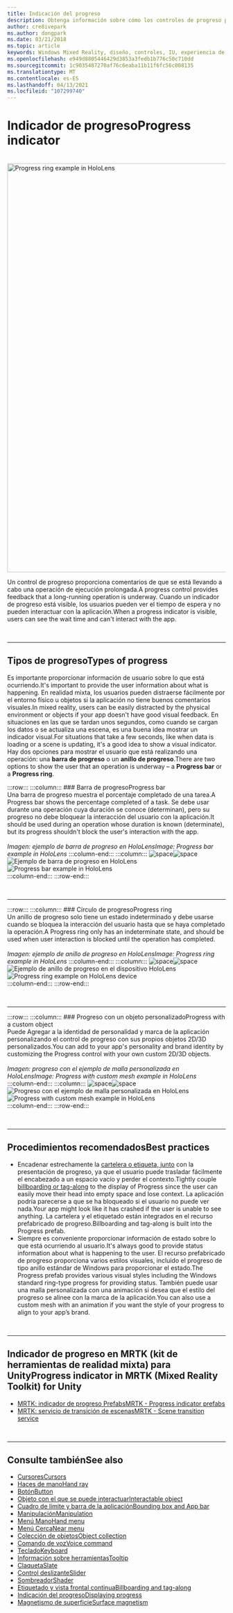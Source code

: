 ```yaml
---
title: Indicación del progreso
description: Obtenga información sobre cómo los controles de progreso proporcionan comentarios al usuario de que se está llevando a cabo una operación de ejecución prolongada en las aplicaciones de realidad mixta.
author: cre8ivepark
ms.author: dongpark
ms.date: 03/21/2018
ms.topic: article
keywords: Windows Mixed Reality, diseño, controles, IU, experiencia de usuario, indicador de progreso, auriculares de realidad mixta, auriculares de realidad mixta de Windows, auriculares de realidad virtual, HoloLens, MRTK, kit de herramientas de realidad mixta
ms.openlocfilehash: e949d8805446429d3853a3fedb1b776c50c710dd
ms.sourcegitcommit: 1c9035487270af76c6eaba11b11f6fc56c008135
ms.translationtype: MT
ms.contentlocale: es-ES
ms.lasthandoff: 04/13/2021
ms.locfileid: "107299740"
---
```

# <a name="progress-indicator"></a><span data-ttu-id="bb43e-104">Indicador de progreso</span><span class="sxs-lookup"><span data-stu-id="bb43e-104">Progress indicator</span></span>

<br>

<img src="images/MRTK_ProgressIndicator.gif" alt="Progress ring example in HoloLens" width="940px">

<span data-ttu-id="bb43e-105">Un control de progreso proporciona comentarios de que se está llevando a cabo una operación de ejecución prolongada.</span><span class="sxs-lookup"><span data-stu-id="bb43e-105">A progress control provides feedback that a long-running operation is underway.</span></span> <span data-ttu-id="bb43e-106">Cuando un indicador de progreso está visible, los usuarios pueden ver el tiempo de espera y no pueden interactuar con la aplicación.</span><span class="sxs-lookup"><span data-stu-id="bb43e-106">When a progress indicator is visible, users can see the wait time and can't interact with the app.</span></span>

<br>

---

## <a name="types-of-progress"></a><span data-ttu-id="bb43e-107">Tipos de progreso</span><span class="sxs-lookup"><span data-stu-id="bb43e-107">Types of progress</span></span>

<span data-ttu-id="bb43e-108">Es importante proporcionar información de usuario sobre lo que está ocurriendo.</span><span class="sxs-lookup"><span data-stu-id="bb43e-108">It's important to provide the user information about what is happening.</span></span> <span data-ttu-id="bb43e-109">En realidad mixta, los usuarios pueden distraerse fácilmente por el entorno físico u objetos si la aplicación no tiene buenos comentarios visuales.</span><span class="sxs-lookup"><span data-stu-id="bb43e-109">In mixed reality, users can be easily distracted by the physical environment or objects if your app doesn't have good visual feedback.</span></span> <span data-ttu-id="bb43e-110">En situaciones en las que se tardan unos segundos, como cuando se cargan los datos o se actualiza una escena, es una buena idea mostrar un indicador visual.</span><span class="sxs-lookup"><span data-stu-id="bb43e-110">For situations that take a few seconds, like when data is loading or a scene is updating, it's a good idea to show a visual indicator.</span></span> <span data-ttu-id="bb43e-111">Hay dos opciones para mostrar el usuario que está realizando una operación: una **barra de progreso** o un **anillo de progreso**.</span><span class="sxs-lookup"><span data-stu-id="bb43e-111">There are two options to show the user that an operation is underway – a **Progress bar** or a **Progress ring**.</span></span>

:::row:::
    :::column:::
        ### <a name="progress-barbr"></a><span data-ttu-id="bb43e-112">Barra de progreso</span><span class="sxs-lookup"><span data-stu-id="bb43e-112">Progress bar</span></span><br>
        <span data-ttu-id="bb43e-113">Una barra de progreso muestra el porcentaje completado de una tarea.</span><span class="sxs-lookup"><span data-stu-id="bb43e-113">A Progress bar shows the percentage completed of a task.</span></span> <span data-ttu-id="bb43e-114">Se debe usar durante una operación cuya duración se conoce (determinan), pero su progreso no debe bloquear la interacción del usuario con la aplicación.</span><span class="sxs-lookup"><span data-stu-id="bb43e-114">It should be used during an operation whose duration is known (determinate), but its progress shouldn't block the user's interaction with the app.</span></span><br>
        <br>
        <span data-ttu-id="bb43e-115">*Imagen: ejemplo de barra de progreso en HoloLens*</span><span class="sxs-lookup"><span data-stu-id="bb43e-115">*Image: Progress bar example in HoloLens*</span></span>
    :::column-end:::
        :::column:::
        <span data-ttu-id="bb43e-116">![space](images/spacer-20x582.png)</span><span class="sxs-lookup"><span data-stu-id="bb43e-116">![space](images/spacer-20x582.png)</span></span><br>
       <span data-ttu-id="bb43e-117">![Ejemplo de barra de progreso en HoloLens](images/640px-progressbar.jpg)</span><span class="sxs-lookup"><span data-stu-id="bb43e-117">![Progress bar example in HoloLens](images/640px-progressbar.jpg)</span></span><br>
    :::column-end:::
:::row-end:::

<br>

---

:::row:::
    :::column:::
        ### <a name="progress-ringbr"></a><span data-ttu-id="bb43e-118">Círculo de progreso</span><span class="sxs-lookup"><span data-stu-id="bb43e-118">Progress ring</span></span><br>
        <span data-ttu-id="bb43e-119">Un anillo de progreso solo tiene un estado indeterminado y debe usarse cuando se bloquea la interacción del usuario hasta que se haya completado la operación.</span><span class="sxs-lookup"><span data-stu-id="bb43e-119">A Progress ring only has an indeterminate state, and should be used when user interaction is blocked until the operation has completed.</span></span><br>
        <br>
        <span data-ttu-id="bb43e-120">*Imagen: ejemplo de anillo de progreso en HoloLens*</span><span class="sxs-lookup"><span data-stu-id="bb43e-120">*Image: Progress ring example in HoloLens*</span></span>
    :::column-end:::
        :::column:::
        <span data-ttu-id="bb43e-121">![space](images/spacer-20x582.png)</span><span class="sxs-lookup"><span data-stu-id="bb43e-121">![space](images/spacer-20x582.png)</span></span><br>
       <span data-ttu-id="bb43e-122">![Ejemplo de anillo de progreso en el dispositivo HoloLens](images/640px-progressring.jpg)</span><span class="sxs-lookup"><span data-stu-id="bb43e-122">![Progress ring example on HoloLens device](images/640px-progressring.jpg)</span></span><br>
    :::column-end:::
:::row-end:::

<br>

---

:::row:::
    :::column:::
        ### <a name="progress-with-a-custom-objectbr"></a><span data-ttu-id="bb43e-123">Progreso con un objeto personalizado</span><span class="sxs-lookup"><span data-stu-id="bb43e-123">Progress with a custom object</span></span><br>
        <span data-ttu-id="bb43e-124">Puede Agregar a la identidad de personalidad y marca de la aplicación personalizando el control de progreso con sus propios objetos 2D/3D personalizados.</span><span class="sxs-lookup"><span data-stu-id="bb43e-124">You can add to your app's personality and brand identity by customizing the Progress control with your own custom 2D/3D objects.</span></span><br>
        <br>
        <span data-ttu-id="bb43e-125">*Imagen: progreso con el ejemplo de malla personalizada en HoloLens*</span><span class="sxs-lookup"><span data-stu-id="bb43e-125">*Image: Progress with custom mesh example in HoloLens*</span></span>
    :::column-end:::
        :::column:::
        <span data-ttu-id="bb43e-126">![space](images/spacer-20x582.png)</span><span class="sxs-lookup"><span data-stu-id="bb43e-126">![space](images/spacer-20x582.png)</span></span><br>
       <span data-ttu-id="bb43e-127">![Progreso con el ejemplo de malla personalizada en HoloLens](images/640px-progresscustom.jpg)</span><span class="sxs-lookup"><span data-stu-id="bb43e-127">![Progress with custom mesh example in HoloLens](images/640px-progresscustom.jpg)</span></span><br>
    :::column-end:::
:::row-end:::

<br>

---

## <a name="best-practices"></a><span data-ttu-id="bb43e-128">Procedimientos recomendados</span><span class="sxs-lookup"><span data-stu-id="bb43e-128">Best practices</span></span>

* <span data-ttu-id="bb43e-129">Encadenar estrechamente la [cartelera o etiqueta, junto](billboarding-and-tag-along.md) con la presentación de progreso, ya que el usuario puede trasladar fácilmente el encabezado a un espacio vacío y perder el contexto.</span><span class="sxs-lookup"><span data-stu-id="bb43e-129">Tightly couple [billboarding or tag-along](billboarding-and-tag-along.md) to the display of Progress since the user can easily move their head into empty space and lose context.</span></span> <span data-ttu-id="bb43e-130">La aplicación podría parecerse a que se ha bloqueado si el usuario no puede ver nada.</span><span class="sxs-lookup"><span data-stu-id="bb43e-130">Your app might look like it has crashed if the user is unable to see anything.</span></span> <span data-ttu-id="bb43e-131">La cartelera y el etiquetado están integrados en el recurso prefabricado de progreso.</span><span class="sxs-lookup"><span data-stu-id="bb43e-131">Billboarding and tag-along is built into the Progress prefab.</span></span>
* <span data-ttu-id="bb43e-132">Siempre es conveniente proporcionar información de estado sobre lo que está ocurriendo al usuario.</span><span class="sxs-lookup"><span data-stu-id="bb43e-132">It's always good to provide status information about what is happening to the user.</span></span> <span data-ttu-id="bb43e-133">El recurso prefabricado de progreso proporciona varios estilos visuales, incluido el progreso de tipo anillo estándar de Windows para proporcionar el estado.</span><span class="sxs-lookup"><span data-stu-id="bb43e-133">The Progress prefab provides various visual styles including the Windows standard ring-type progress for providing status.</span></span> <span data-ttu-id="bb43e-134">También puede usar una malla personalizada con una animación si desea que el estilo del progreso se alinee con la marca de la aplicación.</span><span class="sxs-lookup"><span data-stu-id="bb43e-134">You can also use a custom mesh with an animation if you want the style of your progress to align to your app’s brand.</span></span>

<br>

---

## <a name="progress-indicator-in-mrtk-mixed-reality-toolkit-for-unity"></a><span data-ttu-id="bb43e-135">Indicador de progreso en MRTK (kit de herramientas de realidad mixta) para Unity</span><span class="sxs-lookup"><span data-stu-id="bb43e-135">Progress indicator in MRTK (Mixed Reality Toolkit) for Unity</span></span>

* [<span data-ttu-id="bb43e-136">MRTK: indicador de progreso Prefabs</span><span class="sxs-lookup"><span data-stu-id="bb43e-136">MRTK - Progress indicator prefabs</span></span>](https://github.com/microsoft/MixedRealityToolkit-Unity/tree/main/Assets/MRTK/SDK/Features/UX/Prefabs/ProgressIndicators)
* [<span data-ttu-id="bb43e-137">MRTK: servicio de transición de escenas</span><span class="sxs-lookup"><span data-stu-id="bb43e-137">MRTK - Scene transition service</span></span>](https://docs.microsoft.com/windows/mixed-reality/mrtk-unity/features/extensions/scene-transition-service)


<br>

---

## <a name="see-also"></a><span data-ttu-id="bb43e-138">Consulte también</span><span class="sxs-lookup"><span data-stu-id="bb43e-138">See also</span></span>

* [<span data-ttu-id="bb43e-139">Cursores</span><span class="sxs-lookup"><span data-stu-id="bb43e-139">Cursors</span></span>](cursors.md)
* [<span data-ttu-id="bb43e-140">Haces de mano</span><span class="sxs-lookup"><span data-stu-id="bb43e-140">Hand ray</span></span>](point-and-commit.md)
* [<span data-ttu-id="bb43e-141">Botón</span><span class="sxs-lookup"><span data-stu-id="bb43e-141">Button</span></span>](button.md)
* [<span data-ttu-id="bb43e-142">Objeto con el que se puede interactuar</span><span class="sxs-lookup"><span data-stu-id="bb43e-142">Interactable object</span></span>](interactable-object.md)
* [<span data-ttu-id="bb43e-143">Cuadro de límite y barra de la aplicación</span><span class="sxs-lookup"><span data-stu-id="bb43e-143">Bounding box and App bar</span></span>](app-bar-and-bounding-box.md)
* [<span data-ttu-id="bb43e-144">Manipulación</span><span class="sxs-lookup"><span data-stu-id="bb43e-144">Manipulation</span></span>](direct-manipulation.md)
* [<span data-ttu-id="bb43e-145">Menú Mano</span><span class="sxs-lookup"><span data-stu-id="bb43e-145">Hand menu</span></span>](hand-menu.md)
* [<span data-ttu-id="bb43e-146">Menú Cerca</span><span class="sxs-lookup"><span data-stu-id="bb43e-146">Near menu</span></span>](near-menu.md)
* [<span data-ttu-id="bb43e-147">Colección de objetos</span><span class="sxs-lookup"><span data-stu-id="bb43e-147">Object collection</span></span>](object-collection.md)
* [<span data-ttu-id="bb43e-148">Comando de voz</span><span class="sxs-lookup"><span data-stu-id="bb43e-148">Voice command</span></span>](voice-input.md)
* [<span data-ttu-id="bb43e-149">Teclado</span><span class="sxs-lookup"><span data-stu-id="bb43e-149">Keyboard</span></span>](keyboard.md)
* [<span data-ttu-id="bb43e-150">Información sobre herramientas</span><span class="sxs-lookup"><span data-stu-id="bb43e-150">Tooltip</span></span>](tooltip.md)
* [<span data-ttu-id="bb43e-151">Claqueta</span><span class="sxs-lookup"><span data-stu-id="bb43e-151">Slate</span></span>](slate.md)
* [<span data-ttu-id="bb43e-152">Control deslizante</span><span class="sxs-lookup"><span data-stu-id="bb43e-152">Slider</span></span>](slider.md)
* [<span data-ttu-id="bb43e-153">Sombreador</span><span class="sxs-lookup"><span data-stu-id="bb43e-153">Shader</span></span>](shader.md)
* [<span data-ttu-id="bb43e-154">Etiquetado y vista frontal continua</span><span class="sxs-lookup"><span data-stu-id="bb43e-154">Billboarding and tag-along</span></span>](billboarding-and-tag-along.md)
* [<span data-ttu-id="bb43e-155">Indicación del progreso</span><span class="sxs-lookup"><span data-stu-id="bb43e-155">Displaying progress</span></span>](progress.md)
* [<span data-ttu-id="bb43e-156">Magnetismo de superficie</span><span class="sxs-lookup"><span data-stu-id="bb43e-156">Surface magnetism</span></span>](surface-magnetism.md)
